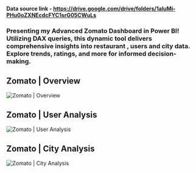 #### Data source link - https://drive.google.com/drive/folders/1aluMi-PHu0oZXNEcdcFYC1srG05CWuLs

### Presenting my Advanced Zomato Dashboard in Power BI! Utilizing DAX queries, this dynamic tool delivers comprehensive insights into restaurant , users and city data. Explore trends, ratings, and more for informed decision-making.


## Zomato | Overview 

![Zomato | Overview ](https://private-user-images.githubusercontent.com/129300507/307397767-b42079b2-7841-455c-92c9-8c17d496d221.png?jwt=eyJhbGciOiJIUzI1NiIsInR5cCI6IkpXVCJ9.eyJpc3MiOiJnaXRodWIuY29tIiwiYXVkIjoicmF3LmdpdGh1YnVzZXJjb250ZW50LmNvbSIsImtleSI6ImtleTUiLCJleHAiOjE3MDkzNzMwNzUsIm5iZiI6MTcwOTM3Mjc3NSwicGF0aCI6Ii8xMjkzMDA1MDcvMzA3Mzk3NzY3LWI0MjA3OWIyLTc4NDEtNDU1Yy05MmM5LThjMTdkNDk2ZDIyMS5wbmc_WC1BbXotQWxnb3JpdGhtPUFXUzQtSE1BQy1TSEEyNTYmWC1BbXotQ3JlZGVudGlhbD1BS0lBVkNPRFlMU0E1M1BRSzRaQSUyRjIwMjQwMzAyJTJGdXMtZWFzdC0xJTJGczMlMkZhd3M0X3JlcXVlc3QmWC1BbXotRGF0ZT0yMDI0MDMwMlQwOTQ2MTVaJlgtQW16LUV4cGlyZXM9MzAwJlgtQW16LVNpZ25hdHVyZT05MzQ4OGRmM2ExNDI4ZjU3NGVkYzlmYzZlMjNjZTQ3NmUwYWJmMjI2NmZhOGIwYjcwOGVlZGM0ZGIwODYyNTI3JlgtQW16LVNpZ25lZEhlYWRlcnM9aG9zdCZhY3Rvcl9pZD0wJmtleV9pZD0wJnJlcG9faWQ9MCJ9.xWEYDHbveT29oDvm3bIe_PxVmDA_R7Rl3jCzaYaz3Fk)

## Zomato | User Analysis

![Zomato | User Analysis ](https://private-user-images.githubusercontent.com/129300507/307397903-416f755b-16ad-4d79-94c9-7fcca9b01d86.png?jwt=eyJhbGciOiJIUzI1NiIsInR5cCI6IkpXVCJ9.eyJpc3MiOiJnaXRodWIuY29tIiwiYXVkIjoicmF3LmdpdGh1YnVzZXJjb250ZW50LmNvbSIsImtleSI6ImtleTUiLCJleHAiOjE3MDkzNzMwNzUsIm5iZiI6MTcwOTM3Mjc3NSwicGF0aCI6Ii8xMjkzMDA1MDcvMzA3Mzk3OTAzLTQxNmY3NTViLTE2YWQtNGQ3OS05NGM5LTdmY2NhOWIwMWQ4Ni5wbmc_WC1BbXotQWxnb3JpdGhtPUFXUzQtSE1BQy1TSEEyNTYmWC1BbXotQ3JlZGVudGlhbD1BS0lBVkNPRFlMU0E1M1BRSzRaQSUyRjIwMjQwMzAyJTJGdXMtZWFzdC0xJTJGczMlMkZhd3M0X3JlcXVlc3QmWC1BbXotRGF0ZT0yMDI0MDMwMlQwOTQ2MTVaJlgtQW16LUV4cGlyZXM9MzAwJlgtQW16LVNpZ25hdHVyZT1jZjUzNWI0MzM0ZDc4MzkzZWE4YWI0ODk4ZjZiMGQ1MDA4NzRiNDY2OTY3NGNmNWMxZDE0YzEyMzAzN2RhYTQ2JlgtQW16LVNpZ25lZEhlYWRlcnM9aG9zdCZhY3Rvcl9pZD0wJmtleV9pZD0wJnJlcG9faWQ9MCJ9.RIX5VDmg6c-sPnWZ09Xku23bfwG1udvkDdIKE1Q2nys)

## Zomato | City Analysis

![Zomato | City Analysis ](https://private-user-images.githubusercontent.com/129300507/307397997-6d1ed57f-b22a-4419-bdb7-78d2cb2b4135.png?jwt=eyJhbGciOiJIUzI1NiIsInR5cCI6IkpXVCJ9.eyJpc3MiOiJnaXRodWIuY29tIiwiYXVkIjoicmF3LmdpdGh1YnVzZXJjb250ZW50LmNvbSIsImtleSI6ImtleTUiLCJleHAiOjE3MDkzNzMwNzUsIm5iZiI6MTcwOTM3Mjc3NSwicGF0aCI6Ii8xMjkzMDA1MDcvMzA3Mzk3OTk3LTZkMWVkNTdmLWIyMmEtNDQxOS1iZGI3LTc4ZDJjYjJiNDEzNS5wbmc_WC1BbXotQWxnb3JpdGhtPUFXUzQtSE1BQy1TSEEyNTYmWC1BbXotQ3JlZGVudGlhbD1BS0lBVkNPRFlMU0E1M1BRSzRaQSUyRjIwMjQwMzAyJTJGdXMtZWFzdC0xJTJGczMlMkZhd3M0X3JlcXVlc3QmWC1BbXotRGF0ZT0yMDI0MDMwMlQwOTQ2MTVaJlgtQW16LUV4cGlyZXM9MzAwJlgtQW16LVNpZ25hdHVyZT01YTYxNGQ3NWNiNWE2YmFkODc3MzhjMzJhYThkNzFkZGQ2M2VkYTgyZGVmNjA5MjY5YzZmY2U4MDFlOTUwYTVhJlgtQW16LVNpZ25lZEhlYWRlcnM9aG9zdCZhY3Rvcl9pZD0wJmtleV9pZD0wJnJlcG9faWQ9MCJ9.6YSlHXtJPVq577giqpy0--bZqyMFv5loUGg81LAG8-8)
